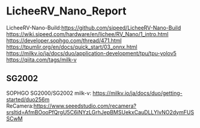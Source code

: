 # LicheeRV_Nano_Report


LicheeRV-Nano-Build:https://github.com/sipeed/LicheeRV-Nano-Build<br>
https://wiki.sipeed.com/hardware/en/lichee/RV_Nano/1_intro.html<br>
https://developer.sophgo.com/thread/471.html<br>
https://tpumlir.org/en/docs/quick_start/03_onnx.html<br>
https://milkv.io/ja/docs/duo/application-development/tpu/tpu-yolov5<br>
https://qiita.com/tags/milk-v<br>


## SG2002

SOPHGO SG2000/SG2002
milk-v: https://milkv.io/ja/docs/duo/getting-started/duo256m<br>
ReCamera:https://www.seeedstudio.com/recamera?srsltid=AfmBOooPfQrgU5C6iNYzLGrhJepBMSUekxCauDLLYlvNO2dymFUSSCwM<br>


